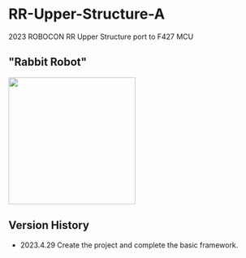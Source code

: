 # RR-Upper-Structure-A
2023 ROBOCON RR Upper Structure port to F427 MCU
## "Rabbit Robot"
<image src="https://github.com/OriTwil/RR-Upper-Structure/blob/main/Image/%E5%BE%AE%E4%BF%A1%E5%9B%BE%E7%89%87_20230429024333.jpg" height="250" width="250">

## Version History
- 2023.4.29 Create the project and complete the basic framework.
